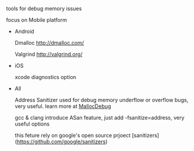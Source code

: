 
tools for debug memory issues

focus on Mobile platform

- Android

    Dmalloc  http://dmalloc.com/

    Valgrind http://valgrind.org/
    

- iOS

    xcode diagnostics option  

- All

    Address Sanitizer used for debug memory underflow or overflow bugs, very useful. learn more at [MallocDebug](https://developer.apple.com/library/content/documentation/Performance/Conceptual/ManagingMemory/Articles/MallocDebug.html#//apple_ref/doc/uid/20001884-CJBJFIDD)


    gcc & clang introduce ASan feature, just add -fsanitize=address, very useful options

    this feture rely on google's open source prjoect  [sanitizers] (https://github.com/google/sanitizers)



    












